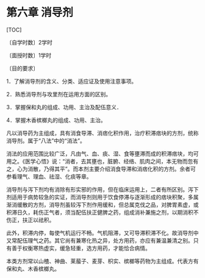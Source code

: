 # 第六章  消导剂

[TOC]

〔自学时数〕2学时

〔面授时数〕1学时

〔目的要求〕

1．了解消导剂的含义、分类、适应证及使用注意事项。

2．熟悉消导剂与攻里剂在运用方面的区别。

3．掌握保和丸的组成、功用、主治及配伍意义．

4．掌握木香槟榔丸的组成、功用、主治。

凡以消导药为主组成，具有消食导滞、消痞化积作用，治疗积滞痞块的方剂，统称消导剂。属于“八法”中的“消法”。

消法的应用范围比较广泛，凡由气、血、痰、湿、食等壅滞而成的积滞痞块，均可用之。《医学心悟》说：“消者，去其壅也，脏腑、经络、肌肉之间，本无物而忽有之，心为消散，乃得其平”。而本剂主要介绍消食导滞和消痞化积的方剂。余者可参看理气、理血、祛湿、化痰等章。

消导剂与泻下剂均有消除有形实邪的作用，但在临床运用上，二者有所区别。泻下剂适用于病势较急的实证，而消导剂则用于饮食停滞与逐渐形成的痞块积聚，多属渐消缓散的方剂，消导剂虽较泻下剂作用缓和，但总属克伐之品，对脾胃素虚，或积滞日久，耗伤正气者，须当配伍扶正健脾之药，组成消补兼施之剂，以期消积不伤正，扶正以祛积。

此外，积滞内停，每使气机运行不畅。气机阻滞，又可导滞积滞不化。故消导剂中又常配伍理气之药。其它尚有兼寒化热之异，处方用药，亦应有兼温兼清之别。只有善于权衡寒热虚实，缓急轻重，选方用药，才能恰合病情。

本类方剂常以山楂、神曲、莱菔子、麦芽、枳实、槟榔等药物为主组成。代表方有保和丸、木香槟榔丸。
